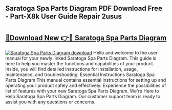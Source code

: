 ## Saratoga Spa Parts Diagram PDF Download Free - Part-X8k User Guide Repair 2usus

# <h2><a href="http://dfqkaq1.blite.top/?on=Saratoga+Spa+Parts+Diagram">🔗Download New 👉🔴 Saratoga Spa Parts Diagram</a></h2>

[![Saratoga Spa Parts Diagram download](https://i.imgur.com/lujVjoI.png)](http://dfqkaq1.blite.top/?on=Saratoga+Spa+Parts+Diagram)
Hello and welcome to the user manual for your newly linked Saratoga Spa Parts Diagram. This guide is here to help you master the functions and capabilities of your product. Inside, you will find detailed instructions for installation, usage, maintenance, and troubleshooting. Essential Instructions Saratoga Spa Parts Diagram This manual contains essential instructions for setting up and operating your product safely and effectively. Experience the possibilities of list of features with your new Saratoga Spa Parts Diagram. We're Here to Help Saratoga Spa Parts Diagram. Our customer support team is ready to assist you with any questions or concerns.
